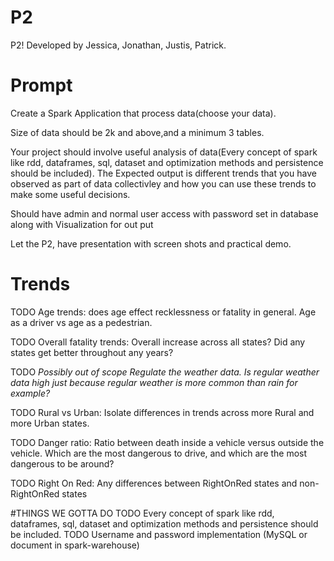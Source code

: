 # P2
P2! Developed by Jessica, Jonathan, Justis, Patrick.

# Prompt
Create a Spark Application that process data(choose your data).

Size of data should be 2k and above,and a minimum 3 tables.

Your project  should involve useful analysis of data(Every concept of spark like rdd, dataframes, sql, dataset and optimization methods  and  persistence should be included). The Expected output is different trends that you have observed as part of data collectivley and how you can use these trends to make some useful decisions.

Should have admin and normal user access with password set in database along with Visualization  for out put 

Let the P2, have presentation with screen shots and practical demo.

# Trends
TODO Age trends: does age effect recklessness or fatality in general. Age as a driver vs age as a pedestrian.

TODO Overall fatality trends: Overall increase across all states? Did any states get better throughout any years?

TODO *Possibly out of scope
Regulate the weather data. Is regular weather data high just because regular weather is more common than rain for example?*

TODO Rural vs Urban: Isolate differences in trends across more Rural and more Urban states.

TODO Danger ratio: Ratio between death inside a vehicle versus outside the vehicle. Which are the most dangerous to drive, and which are the most dangerous to be around?

TODO Right On Red: Any differences between RightOnRed states and non-RightOnRed states

#THINGS WE GOTTA DO
TODO Every concept of spark like rdd, dataframes, sql, dataset and optimization methods  and  persistence should be included.
TODO Username and password implementation (MySQL or document in spark-warehouse)
